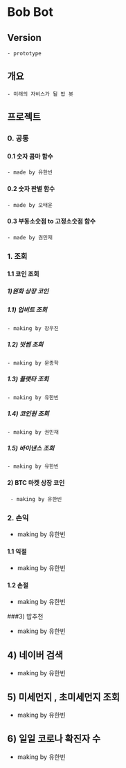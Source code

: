 # Bob Bot

## Version
    - prototype

## 개요

    - 미래의 자비스가 될 밥 봇

## 프로젝트

### 0. 공통

#### 0.1 숫자 콤마 함수
    - made by 유한빈

#### 0.2 숫자 판별 함수
    - made by 오태윤 

#### 0.3 부동소숫점 to 고정소숫점 함수
    - made by 권민재

### 1. 조회

#### 1.1 코인 조회

##### 1)원화 상장 코인

##### 1.1) 업비트 조회
    - making by 장우진

##### 1.2) 빗썸 조회
    - making by 문종학

##### 1.3) 플랫타 조회
    - making by 유한빈

##### 1.4) 코인원 조회
    - making by 권민재

##### 1.5) 바이낸스 조회
    - making by 유한빈

#### 2) BTC 마켓 상장 코인
     - making by 유한빈

### 2. 손익
- making by 유한빈

#### 1.1 익절
- making by 유한빈

#### 1.2 손절
- making by 유한빈


###3) 밥추천
   - making by 유한빈

## 4) 네이버 검색
   - making by 유한빈

## 5) 미세먼지 , 초미세먼지 조회
   - making by 유한빈

## 6) 일일 코로나 확진자 수
   - making by 유한빈
